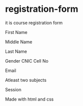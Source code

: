 # registration-form

it is course registration form

First Name

Middle Name

Last Name

Gender
CNIC
Cell No

Email

Atleast two subjects

Session

Made with html and css
